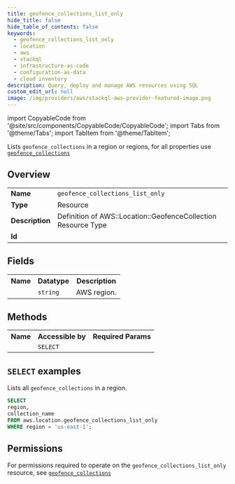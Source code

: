```yaml
---
title: geofence_collections_list_only
hide_title: false
hide_table_of_contents: false
keywords:
  - geofence_collections_list_only
  - location
  - aws
  - stackql
  - infrastructure-as-code
  - configuration-as-data
  - cloud inventory
description: Query, deploy and manage AWS resources using SQL
custom_edit_url: null
image: /img/providers/aws/stackql-aws-provider-featured-image.png
---
```


import CopyableCode from '@site/src/components/CopyableCode/CopyableCode';
import Tabs from '@theme/Tabs';
import TabItem from '@theme/TabItem';

Lists <code>geofence_collections</code> in a region or regions, for all properties use <a href="/providers/aws/serviceName/geofence_collections/"><code>geofence_collections</code></a>

## Overview
<table><tbody>
<tr><td><b>Name</b></td><td><code>geofence_collections_list_only</code></td></tr>
<tr><td><b>Type</b></td><td>Resource</td></tr>
<tr><td><b>Description</b></td><td>Definition of AWS::Location::GeofenceCollection Resource Type</td></tr>
<tr><td><b>Id</b></td><td><CopyableCode code="aws.location.geofence_collections_list_only" /></td></tr>
</tbody></table>

## Fields
<table><tbody><tr><th>Name</th><th>Datatype</th><th>Description</th></tr><tr><td><CopyableCode code="region" /></td><td><code>string</code></td><td>AWS region.</td></tr>
</tbody></table>

## Methods

<table><tbody>
  <tr>
    <th>Name</th>
    <th>Accessible by</th>
    <th>Required Params</th>
  </tr>
  <tr>
    <td><CopyableCode code="list_resources" /></td>
    <td><code>SELECT</code></td>
    <td><CopyableCode code="region" /></td>
  </tr>
</tbody></table>

## `SELECT` examples
Lists all <code>geofence_collections</code> in a region.
```sql
SELECT
region,
collection_name
FROM aws.location.geofence_collections_list_only
WHERE region = 'us-east-1';
```


## Permissions

For permissions required to operate on the <code>geofence_collections_list_only</code> resource, see <a href="/providers/aws/location/geofence_collections/#permissions"><code>geofence_collections</code></a>


